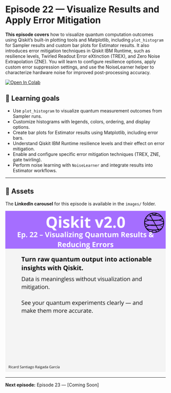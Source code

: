 # Episode 22 — Visualize Results and Apply Error Mitigation

**This episode covers** how to visualize quantum computation outcomes using Qiskit’s built-in plotting tools and Matplotlib, including `plot_histogram` for Sampler results and custom bar plots for Estimator results. It also introduces error mitigation techniques in Qiskit IBM Runtime, such as resilience levels, Twirled Readout Error eXtinction (TREX), and Zero Noise Extrapolation (ZNE). You will learn to configure resilience options, apply custom error suppression settings, and use the NoiseLearner helper to characterize hardware noise for improved post-processing accuracy.

[![Open In Colab](https://colab.research.google.com/assets/colab-badge.svg)](https://colab.research.google.com/github/ToroData/Mastering-Qiskit-v2.0-From-Fundamentals-to-Hardware/blob/main/ep22-analyzing-results-error-mitigation/episode-22.ipynb)

## 🎯 Learning goals

- Use `plot_histogram` to visualize quantum measurement outcomes from Sampler runs.
- Customize histograms with legends, colors, ordering, and display options.
- Create bar plots for Estimator results using Matplotlib, including error bars.
- Understand Qiskit IBM Runtime resilience levels and their effect on error mitigation.
- Enable and configure specific error mitigation techniques (TREX, ZNE, gate twirling).
- Perform noise learning with `NoiseLearner` and integrate results into Estimator workflows.

---

## 📁 Assets

The **LinkedIn carousel** for this episode is available in the `images/` folder.

![Example](images/1.png)

---

**Next episode:** Episode 23 — [Coming Soon]
